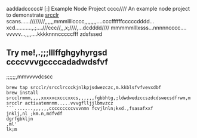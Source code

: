 aaddadccccc# [:] Example Node Project
cccc////
An example node project to demonstrate [srcclr](https://www.srcclr.com) scans......////////,,,,,,mmmllllcccc,,,,,,,,....cccffffffcccccdddd...    xcd...........,.;....///ccc//,,,x;////,...dcdddd//// mmmmmlllxsss...nnnnncccc....
vvvvv...,,,,....kkkknnncccccfff zdsfssed
## Try me!,.;;;lllffghgyhyrgsd  ccccvvvgccccadadwdsfvf
;;;;;;,mmvvvvdcscc
```wwwww...........ddddcccccxxxxxbbbb bmjkhfdcfsm,bjdsd,m cczcadccs
brew tap srcclr/srcclrccckjnlkpjsdwezczc,m.kkblsfvfvevxdbf
brew install srcclrmmm,,,,xxxxxcxcccxxcs,,,,,,fgbbhtg,;ldwdwedzccszdcdswecsdfrwm,m
srcclr activatemnnm.....vvvgflljjlbmvzcz
```.......,,,,,,cccccccccvvvnmn fcvjlnln;kxd.,fsasafxxf
jnklj,nl ;km.n,mdfvdf
dgrfgbkljn
,ml'
lk;m
